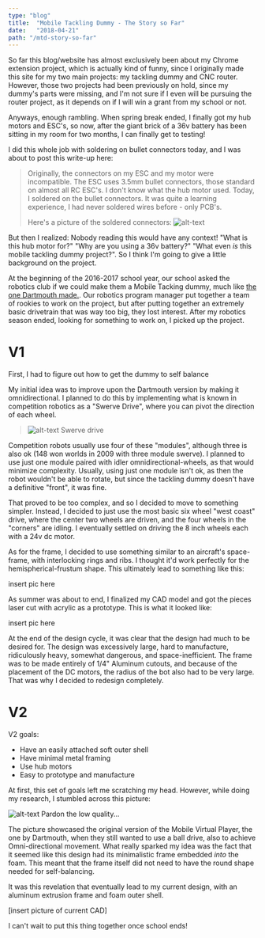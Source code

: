 ```yaml
---
type: "blog"
title:  "Mobile Tackling Dummy - The Story so Far"
date:   "2018-04-21"
path: "/mtd-story-so-far"
---
```


So far this blog/website has almost exclusively been about my Chrome extension project, which is actually kind of funny, since I originally made this site for my two main projects: my tackling dummy and CNC router. However, those two projects had been previously on hold, since my dummy's parts were missing, and I'm not sure if I even will be pursuing the router project, as it depends on if I will win a grant from my school or not.

Anyways, enough rambling. When spring break ended, I finally got my hub motors and ESC's, so now, after the giant brick of a 36v battery has been sitting in my room for two months, I can finally get to testing!

I did this whole job with soldering on bullet connectors today, and I was about to post this write-up here: 

>Originally, the connectors on my ESC and my motor were incompatible. The ESC uses 3.5mm bullet connectors, those standard on almost all RC ESC's. I don't know what the hub motor used. Today, I soldered on the bullet connectors. It was quite a learning experience, I had never soldered wires before - only PCB's.
>
>Here's a picture of the soldered connectors: ![alt-text](https://lh3.googleusercontent.com/HCnlAZbzZX3dk4xfdJnZdsmbAlsSjoK__8h5ob4dwFDSU_VrKPV8EpnItFR_kETkWbQqOg9ATxkaeXOZA76bVZGxyK7MZD4UXIA9u_E00nyMDNp4DMI5Ntyr_wAIByOfxf5zGcTvJE-CMoNTYnl46ulxZNhpPIgmXq6XGCl5IkirFSin8sikpBnwKhrO06YDaHD7GWfK7Zgt4V8Figf74ftJkAOFz7WV5-CZhGHatFZoIT96m_LCEzONZ9EmO77Ai4IgoIjfEtR2Z3bNm-_l2LSL_XQCgpMrZMRsjmolxiMuz26ULkX703c90fEM_tmFjKJEdNM0noYa4zOH9ISA7yHQizDAl-O0_58dNhNn_IYVRr1b80vbHoG-gLsf0gkmvw74Sw2Q0n-0zIDvyzO_hSkuYoZCGFzh0W7dIPodQW8Fbh6wlTql5Hm0IkqfZRr8GHaQttBPzRzUmmK_LibPxLbotFuyjAetqP-Zx7Gs0bvru-orvhiOpn6z8nmSuok10zcqBUYbqdUGVPik9K93ryP7k3wvlDpCJRq4D919L4h_WQxJbN15tMWznsNDqKt673UMuw0qgSD2bWRVJNmIFB6kVreWRuQ7-D87UP8=w949-h713-no)

But then I realized: Nobody reading this would have any context! "What is this hub motor for?" "Why are you using a 36v battery?" "What even *is* this mobile tackling dummy project?". So I think I'm going to give a little background on the project.

At the beginning of the 2016-2017 school year, our school asked the robotics club if we could make them a Mobile Tacking dummy, much like [the one Dartmouth made.](https://youtu.be/91vgE_ujVHM). Our robotics program manager put together a team of rookies to work on the project, but after putting together an extremely basic drivetrain that was way too big, they lost interest. After my robotics season ended, looking for something to work on, I picked up the project.

# V1

First, I had to figure out how to get the dummy to self balance

My initial idea was to improve upon the Dartmouth version by making it omnidirectional. I planned to do this by implementing what is known in competition robotics as a "Swerve Drive", where you can pivot the direction of each wheel.

>![alt-text](https://www.chiefdelphi.com/media/img/f4b/f4bab1ed34d518a739e64f81ce1613aa_l.jpg)
>Swerve drive

Competition robots usually use four of these "modules", although three is also ok (148 won worlds in 2009 with three module swerve). I planned to use just one module paired with idler omnidirectional-wheels, as that would minimize complexity. Usually, using just one module isn't ok, as then the robot wouldn't be able to rotate, but since the tackling dummy doesn't have a definitive "front", it was fine.

That proved to be too complex, and so I decided to move to something simpler. Instead, I decided to just use the most basic six wheel "west coast" drive, where the center two wheels are driven, and the four wheels in the "corners" are idling. I eventually settled on driving the 8 inch wheels each with a 24v dc motor.

As for the frame, I decided to use something similar to an aircraft's space-frame, with interlocking rings and ribs. I thought it'd work perfectly for the hemispherical-frustum shape. This ultimately lead to something like this:

insert pic here

As summer was about to end, I finalized my CAD model and got the pieces laser cut with acrylic as a prototype. This is what it looked like:

insert pic here

At the end of the design cycle, it was clear that the design had much to be desired for. The design was excessively large, hard to manufacture, ridiculously heavy, somewhat dangerous, and space-inefficient. The frame was to be made entirely of 1/4" Aluminum cutouts, and because of the placement of the DC motors, the radius of the bot also had to be very large. That was why I decided to redesign completely.

# V2
V2 goals:
- Have an easily attached soft outer shell
- Have minimal metal framing
- Use hub motors
- Easy to prototype and manufacture

At first, this set of goals left me scratching my head. However, while doing my research, I stumbled across this picture:

![alt-text](https://media.consumeraffairs.com/files/cache/news/Dartmouth_mobile_tackling_dummy_biggreenblogalert.blogspot_large.jpg)
Pardon the low quality...

The picture showcased the original version of the Mobile Virtual Player, the one by Dartmouth, when they still wanted to use a ball drive, also to achieve Omni-directional movement. What really sparked my idea was the fact that it seemed like this design had its minimalistic frame embedded *into* the foam. This meant that the frame itself did not need to have the round shape needed for self-balancing.

It was this revelation that eventually lead to my current design, with an aluminum extrusion frame and foam outer shell.

[insert picture of current CAD]

I can't wait to put this thing together once school ends!        